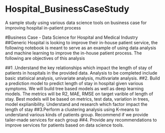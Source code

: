 # Hospital_BusinessCaseStudy
A sample study using various data science tools on business case for improving hospital in-patient process


#Business Case - Data Science for Hospital and Medical Industry 
##Generic Hospital is looking to improve their in-house patient service, the following notebook is meant to serve as an example of using data analysis and machine learning to improve the in-house patient process. The following are objectives of this analysis

##1 .Understand the key relationships which impact the length of stay of patients in hospitals in the provided data. Analysis to be completed include basic statisical analysis, univariate analysis, multivariate analysis.
##2. Build a prediction model to predict length of stay in hospital given various symptoms. We will build tree based models as well as deep learning models. The metrics will be R2, MAE, RMSE on target varible of length of stay. Best models will be based on metrics, test data, variation in trees, model explianibility. Understand and research which factor impact the length of stay
##3.Perform a clustering analysis using K-means to understand various kinds of patients group. Recommend if we provide tailer-made services for each group
##4. Provide any recommendations to improve services for patients based on data science tools. 
